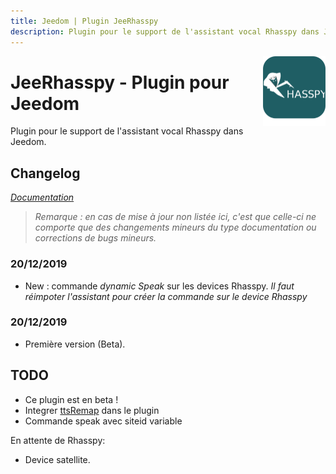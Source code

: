 ```yaml
---
title: Jeedom | Plugin JeeRhasspy
description: Plugin pour le support de l'assistant vocal Rhasspy dans Jeedom
---
```


<img align="right" src="../images/jeerhasspy_icon.png" width="100">

# JeeRhasspy - Plugin pour Jeedom

Plugin pour le support de l'assistant vocal Rhasspy dans Jeedom.

## Changelog

*[Documentation](index.md)*

>*Remarque : en cas de mise à jour non listée ici, c'est que celle-ci ne comporte que des changements mineurs du type documentation ou corrections de bugs mineurs.*

### 20/12/2019
- New : commande *dynamic Speak* sur les devices Rhasspy.
	*Il faut réimpoter l'assistant pour créer la commande sur le device Rhasspy*


### 20/12/2019
- Première version (Beta).


## TODO
- Ce plugin est en beta !
- Integrer [ttsRemap](https://github.com/KiboOst/SNIPS-Tips/tree/master/JeedomTTSremap) dans le plugin
- Commande speak avec siteid variable


En attente de Rhasspy:
- Device satellite.
